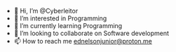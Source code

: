 - 👋 Hi, I’m @Cyberleitor
- 👀 I’m interested in Programming
- 🌱 I’m currently learning Programming
- 💞️ I’m looking to collaborate on Software development
- 📫 How to reach me ednelsonjunior@proton.me

<!---
Cyberleitor/Cyberleitor is a ✨ special ✨ repository because its `README.md` (this file) appears on your GitHub profile.
You can click the Preview link to take a look at your changes.
--->
